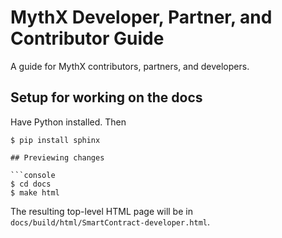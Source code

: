 # MythX Developer, Partner, and Contributor Guide

A guide for MythX contributors, partners, and developers.


## Setup for working on the docs

Have Python installed. Then

```console
$ pip install sphinx

## Previewing changes

```console
$ cd docs
$ make html
```

The resulting top-level HTML page will be in `docs/build/html/SmartContract-developer.html`.
